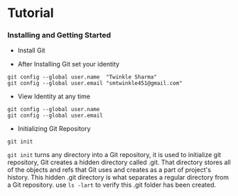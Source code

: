 # Tutorial
### Installing and Getting Started
- Install Git 

- After Installing Git set your identity
```
git config --global user.name  "Twinkle Sharma"
git config --global user.email "smtwinkle451@gmail.com"
```
- View Identity at any time
```
git config --global user.name  
git config --global user.email
```


- Initializing Git Repository
```
git init
```
```git init``` turns any directory into a Git repository, it is used to initialize git repository, Git creates a hidden directory called .git. 
That directory stores all of the objects and refs that Git uses and creates as a part of project's history. 
This hidden .git directory is what separates a regular directory from a Git repository.
use ```ls -lart``` to verify this .git folder has been created.
